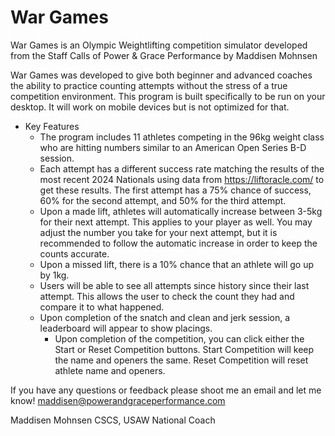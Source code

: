 # War Games

War Games is an Olympic Weightlifting competition simulator developed from the Staff Calls of Power & Grace Performance by Maddisen Mohnsen

War Games was developed to give both beginner and advanced coaches the ability to practice counting attempts without the stress of a true competition environment. This program is built specifically to be run on your desktop. It will work on mobile devices but is not optimized for that.

- Key Features 
	- The program includes 11 athletes competing in the 96kg weight class who are hitting numbers similar to an American Open Series B-D session. 
	- Each attempt has a different success rate matching the results of the most recent 2024 Nationals using data from https://liftoracle.com/ to get these results. The first attempt has a 75% chance of success, 60% for the second attempt, and 50% for the third attempt.
	- Upon a made lift, athletes will automatically increase between 3-5kg for their next attempt. This applies to your player as well. You may adjust the number you take for your next attempt, but it is recommended to follow the automatic increase in order to keep the counts accurate. 
	- Upon a missed lift, there is a 10% chance that an athlete will go up by 1kg.
	- Users will be able to see all attempts since history since their last attempt. This allows the user to check the count they had and compare it to what happened. 
	- Upon completion of the snatch and clean and jerk session, a leaderboard will appear to show placings.
        - Upon completion of the competition, you can click either the Start or Reset Competition buttons. Start Competition will keep the name and openers the same. Reset Competition will reset athlete name and openers.

If you have any questions or feedback please shoot me an email and let me know! maddisen@powerandgraceperformance.com

Maddisen Mohnsen CSCS, USAW National Coach
